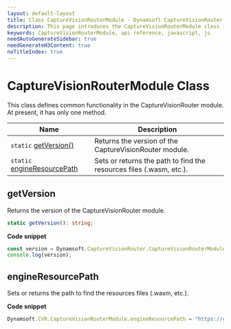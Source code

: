```yaml
---
layout: default-layout
title: Class CaptureVisionRouterModule - Dynamsoft CaptureVisionRouter Module JS Edition API Reference
description: This page introduces the CaptureVisionRouterModule class in Dynamsoft CaptureVisionRouter Module JS Edition.
keywords: CaptureVisionRouterModule, api reference, javascript, js
needAutoGenerateSidebar: true
needGenerateH3Content: true
noTitleIndex: true
---
```

<!-- v2.0.30 -- Updated on 12/19/2023-->

# CaptureVisionRouterModule Class

This class defines common functionality in the CaptureVisionRouter module. At present, it has only one method.

| Name                                          | Description                                                         |
| -------------------------------------------------- | ------------------------------------------------------------------- |
| `static` [getVersion()](#getversion)               | Returns the version of the CaptureVisionRouter module.              |
| `static` [engineResourcePath](#engineresourcepath) | Sets or returns the path to find the resources files (.wasm, etc.). |

## getVersion

Returns the version of the CaptureVisionRouter module.

```typescript
static getVersion(): string;
```

**Code snippet**

```javascript
const version = Dynamsoft.CaptureVisionRouter.CaptureVisionRouterModule.getVersion();
console.log(version);
```

## engineResourcePath

Sets or returns the path to find the resources files (.wasm, etc.).

**Code snippet**

```javascript
Dynamsoft.CVR.CaptureVisionRouterModule.engineResourcePath = "https://cdn.jsdelivr.net/npm/dynamsoft-capture-vision-router@2.0.30/dist/";
